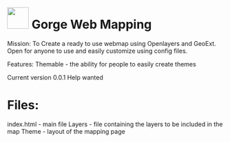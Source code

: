 
<a href="https://openclipart.org/detail/189308/mercator-mountain-3---map-icon-by-iggyoblomov-189308"><img src="https://openclipart.org/people/IggyOblomov/Mercator-Mountain3.svg"  height="50" width="50" /></a> Gorge Web Mapping
===============

Mission:
To Create a ready to use webmap using Openlayers and GeoExt. Open for anyone to use and easily customize using config files.

Features:
Themable - the ability for people to easily create themes


Current version 0.0.1
Help wanted

Files:
===========
index.html - main file
Layers - file containing the layers to be included in the map
Theme - layout of the mapping page
